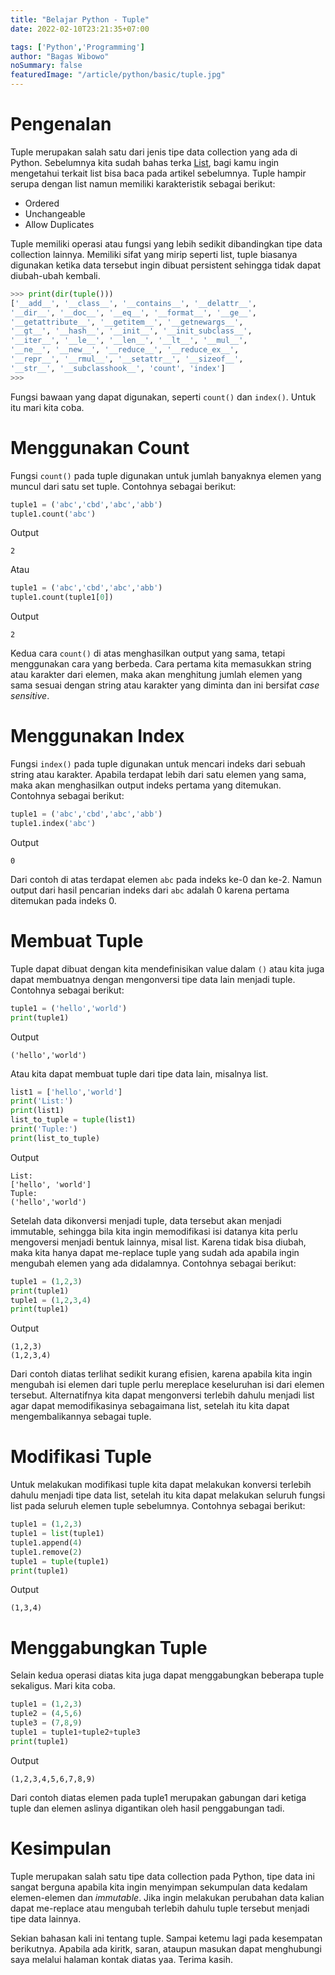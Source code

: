 ```yaml
---
title: "Belajar Python - Tuple"
date: 2022-02-10T23:21:35+07:00

tags: ['Python','Programming']
author: "Bagas Wibowo"
noSummary: false
featuredImage: "/article/python/basic/tuple.jpg" 
---
```


# Pengenalan

Tuple merupakan salah satu dari jenis tipe data collection yang ada di Python. Sebelumnya kita sudah bahas terka [List](../list), bagi kamu ingin mengetahui terkait list bisa baca pada artikel sebelumnya. Tuple hampir serupa dengan list namun memiliki karakteristik sebagai berikut:
- Ordered
- Unchangeable
- Allow Duplicates
  
Tuple memiliki operasi atau fungsi yang lebih sedikit dibandingkan tipe data collection lainnya. Memiliki sifat yang mirip seperti list, tuple biasanya digunakan ketika data tersebut ingin dibuat persistent sehingga tidak dapat diubah-ubah kembali.

```py
>>> print(dir(tuple()))
['__add__', '__class__', '__contains__', '__delattr__', 
'__dir__', '__doc__', '__eq__', '__format__', '__ge__', 
'__getattribute__', '__getitem__', '__getnewargs__', 
'__gt__', '__hash__', '__init__', '__init_subclass__', 
'__iter__', '__le__', '__len__', '__lt__', '__mul__', 
'__ne__', '__new__', '__reduce__', '__reduce_ex__', 
'__repr__', '__rmul__', '__setattr__', '__sizeof__', 
'__str__', '__subclasshook__', 'count', 'index']
>>> 
```
Fungsi bawaan yang dapat digunakan, seperti `count()` dan `index()`. Untuk itu mari kita coba.

# Menggunakan Count

Fungsi `count()` pada tuple digunakan untuk jumlah banyaknya elemen yang muncul dari satu set tuple. Contohnya sebagai berikut:

```py
tuple1 = ('abc','cbd','abc','abb')
tuple1.count('abc')
```
Output
```
2
```
Atau
```py
tuple1 = ('abc','cbd','abc','abb')
tuple1.count(tuple1[0])
```
Output
```
2
```

Kedua cara `count()` di atas menghasilkan output yang sama, tetapi menggunakan cara yang berbeda. Cara pertama kita memasukkan string atau karakter dari elemen, maka akan menghitung jumlah elemen yang sama sesuai dengan string atau karakter yang diminta dan ini bersifat *case sensitive*.

# Menggunakan Index

Fungsi `index()` pada tuple digunakan untuk mencari indeks dari sebuah string atau karakter. Apabila terdapat lebih dari satu elemen yang sama, maka akan menghasilkan output indeks pertama yang ditemukan. Contohnya sebagai berikut:

```py
tuple1 = ('abc','cbd','abc','abb')
tuple1.index('abc')
```
Output
```
0
```
Dari contoh di atas terdapat elemen `abc` pada indeks ke-0 dan ke-2. Namun output dari hasil pencarian indeks dari `abc` adalah 0 karena pertama ditemukan pada indeks 0.

# Membuat Tuple

Tuple dapat dibuat dengan kita mendefinisikan value dalam `()` atau kita juga dapat membuatnya dengan mengonversi tipe data lain menjadi tuple. Contohnya sebagai berikut:

```py
tuple1 = ('hello','world')
print(tuple1)
```
Output
```
('hello','world')
```
Atau kita dapat membuat tuple dari tipe data lain, misalnya list.

```py
list1 = ['hello','world']
print('List:')
print(list1)
list_to_tuple = tuple(list1)
print('Tuple:')
print(list_to_tuple)
```
Output
```
List:
['hello', 'world']
Tuple:
('hello','world')
```

Setelah data dikonversi menjadi tuple, data tersebut akan menjadi immutable, sehingga bila kita ingin memodifikasi isi datanya kita perlu mengoversi menjadi bentuk lainnya, misal list. Karena tidak bisa diubah, maka kita hanya dapat me-replace tuple yang sudah ada apabila ingin mengubah elemen yang ada didalamnya. Contohnya sebagai berikut:
```py
tuple1 = (1,2,3)
print(tuple1)
tuple1 = (1,2,3,4)
print(tuple1)
```
Output
```
(1,2,3)
(1,2,3,4)
```
Dari contoh diatas terlihat sedikit kurang efisien, karena apabila kita ingin mengubah isi elemen dari tuple perlu mereplace keseluruhan isi dari elemen tersebut. Alternatifnya kita dapat mengonversi terlebih dahulu menjadi list agar dapat memodifikasinya sebagaimana list, setelah itu kita dapat mengembalikannya sebagai tuple.

# Modifikasi Tuple

Untuk melakukan modifikasi tuple kita dapat melakukan konversi terlebih dahulu menjadi tipe data list, setelah itu kita dapat melakukan seluruh fungsi list pada seluruh elemen tuple sebelumnya. Contohnya sebagai berikut:

```py
tuple1 = (1,2,3)
tuple1 = list(tuple1)
tuple1.append(4)
tuple1.remove(2)
tuple1 = tuple(tuple1)
print(tuple1)
```
Output
```
(1,3,4)
```

# Menggabungkan Tuple

Selain kedua operasi diatas kita juga dapat menggabungkan beberapa tuple sekaligus. Mari kita coba.

```py
tuple1 = (1,2,3)
tuple2 = (4,5,6)
tuple3 = (7,8,9)
tuple1 = tuple1+tuple2+tuple3
print(tuple1)
```
Output
```
(1,2,3,4,5,6,7,8,9)
```
Dari contoh diatas elemen pada tuple1 merupakan gabungan dari ketiga tuple dan elemen aslinya digantikan oleh hasil penggabungan tadi.

# Kesimpulan

Tuple merupakan salah satu tipe data collection pada Python, tipe data ini sangat berguna apabila kita ingin menyimpan sekumpulan data kedalam elemen-elemen dan *immutable*. Jika ingin melakukan perubahan data kalian dapat me-replace atau mengubah terlebih dahulu tuple tersebut menjadi tipe data lainnya.

Sekian bahasan kali ini tentang tuple. Sampai ketemu lagi pada kesempatan berikutnya. Apabila ada kiritk, saran, ataupun masukan dapat menghubungi saya melalui halaman kontak diatas yaa. Terima kasih.